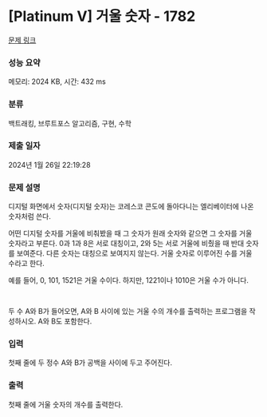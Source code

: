 # [Platinum V] 거울 숫자 - 1782 

[문제 링크](https://www.acmicpc.net/problem/1782) 

### 성능 요약

메모리: 2024 KB, 시간: 432 ms

### 분류

백트래킹, 브루트포스 알고리즘, 구현, 수학

### 제출 일자

2024년 1월 26일 22:19:28

### 문제 설명

<p>디지털 화면에서 숫자(디지털 숫자)는 코레스코 콘도에 돌아다니는 엘리베이터에 나온 숫자처럼 쓴다.</p>

<p>어떤 디지털 숫자를 거울에 비춰봤을 때 그 숫자가 원래 숫자와 같으면 그 숫자를 거울 숫자라고 부른다. 0과 1과 8은 서로 대칭이고, 2와 5는 서로 거울에 비췄을 때 반대 숫자를 보여준다. 다른 숫자는 대칭으로 보여지지 않는다. 거울 숫자로 이루어진 수를 거울 수라고 한다.</p>

<p>예를 들어, 0, 101, 1521은 거울 수이다. 하지만, 1221이나 1010은 거울 수가 아니다.</p>

<p style="text-align: center;"><img alt="" src="https://upload.acmicpc.net/26321504-5ba4-4a9e-9dc4-e04f8dc72a78/-/preview/"><img alt="" src="https://upload.acmicpc.net/001706ea-995d-4de4-8f97-98319b86f252/-/preview/"></p>

<p style="text-align: center;"><img alt="" src="https://upload.acmicpc.net/ec119bfa-8a56-4201-b1ed-1cf2d5549bf2/-/preview/"><img alt="" src="https://upload.acmicpc.net/f84092b9-9eb0-49f8-9e3f-8e4630cafa77/-/preview/"></p>

<p>두 수 A와 B가 들어오면, A와 B 사이에 있는 거울 수의 개수를 출력하는 프로그램을 작성하시오. A와 B도 포함한다.</p>

### 입력 

 <p>첫째 줄에 두 정수 A와 B가 공백을 사이에 두고 주어진다.</p>

### 출력 

 <p>첫째 줄에 거울 숫자의 개수를 출력한다.</p>

